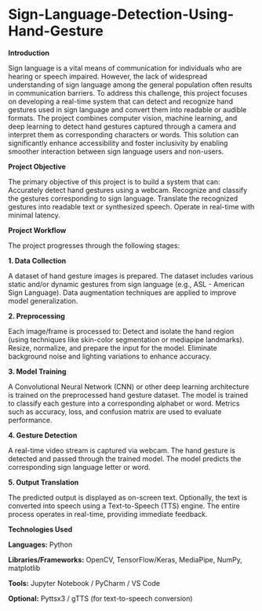 # Sign-Language-Detection-Using-Hand-Gesture

**Introduction**

Sign language is a vital means of communication for individuals who are hearing or speech impaired. However, the lack of widespread understanding of sign language among the general population often results in communication barriers. To address this challenge, this project focuses on developing a real-time system that can detect and recognize hand gestures used in sign language and convert them into readable or audible formats. The project combines computer vision, machine learning, and deep learning to detect hand gestures captured through a camera and interpret them as corresponding characters or words. This solution can significantly enhance accessibility and foster inclusivity by enabling smoother interaction between sign language users and non-users.

**Project Objective**

The primary objective of this project is to build a system that can: Accurately detect hand gestures using a webcam. Recognize and classify the gestures corresponding to sign language. Translate the recognized gestures into readable text or synthesized speech. Operate in real-time with minimal latency.

**Project Workflow**

The project progresses through the following stages:

**1. Data Collection**

A dataset of hand gesture images is prepared. The dataset includes various static and/or dynamic gestures from sign language (e.g., ASL - American Sign Language). Data augmentation techniques are applied to improve model generalization.

**2. Preprocessing**

Each image/frame is processed to: Detect and isolate the hand region (using techniques like skin-color segmentation or mediapipe landmarks). Resize, normalize, and prepare the input for the model. Eliminate background noise and lighting variations to enhance accuracy.

**3. Model Training**

A Convolutional Neural Network (CNN) or other deep learning architecture is trained on the preprocessed hand gesture dataset. The model is trained to classify each gesture into a corresponding alphabet or word. Metrics such as accuracy, loss, and confusion matrix are used to evaluate performance.

**4. Gesture Detection**

A real-time video stream is captured via webcam. The hand gesture is detected and passed through the trained model. The model predicts the corresponding sign language letter or word.

**5. Output Translation**

The predicted output is displayed as on-screen text. Optionally, the text is converted into speech using a Text-to-Speech (TTS) engine. The entire process operates in real-time, providing immediate feedback.


**Technologies Used**

**Languages:** Python

**Libraries/Frameworks:** OpenCV, TensorFlow/Keras, MediaPipe, NumPy, matplotlib

**Tools:** Jupyter Notebook / PyCharm / VS Code

**Optional:** Pyttsx3 / gTTS (for text-to-speech conversion)
